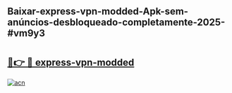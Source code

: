 ## Baixar-express-vpn-modded-Apk-sem-anúncios-desbloqueado-completamente-2025-#vm9y3

# <h2><a href="https://ainizakaria.my?title=express-vpn-modded&ref=20M">🔗👉 🔴 express-vpn-modded</a></h2>

[![acn](https://github.com/user-attachments/assets/0f9c940e-d8b0-45ae-aac7-cd30a18b3e1c)](https://ainizakaria.my?title=express-vpn-modded&ref=20M)

